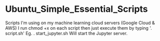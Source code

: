 # Ubuntu_Simple_Essential_Scripts
Scripts I'm using on my machine learning cloud servers (Google Cloud &amp; AWS)
I run chmod +x on each script then just execute them by typing '. script.sh'
Eg.
. start_jupyter.sh
Will start the Jupyter server.
